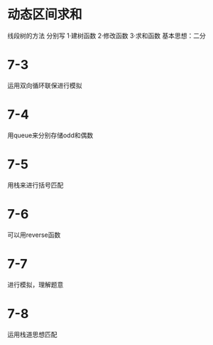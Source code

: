 # 动态区间求和
线段树的方法
分别写
1·建树函数
2·修改函数
3·求和函数
基本思想：二分
# 7-3
运用双向循环联保进行模拟
# 7-4
用queue来分别存储odd和偶数
# 7-5
用栈来进行括号匹配
# 7-6
可以用reverse函数
# 7-7
进行模拟，理解题意
# 7-8
运用栈道思想匹配